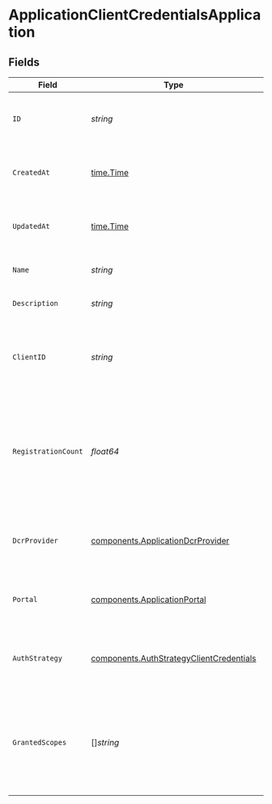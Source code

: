 # ApplicationClientCredentialsApplication


## Fields

| Field                                                                                                                            | Type                                                                                                                             | Required                                                                                                                         | Description                                                                                                                      | Example                                                                                                                          |
| -------------------------------------------------------------------------------------------------------------------------------- | -------------------------------------------------------------------------------------------------------------------------------- | -------------------------------------------------------------------------------------------------------------------------------- | -------------------------------------------------------------------------------------------------------------------------------- | -------------------------------------------------------------------------------------------------------------------------------- |
| `ID`                                                                                                                             | *string*                                                                                                                         | :heavy_check_mark:                                                                                                               | Contains a unique identifier used for this resource.                                                                             | 5f9fd312-a987-4628-b4c5-bb4f4fddd5f7                                                                                             |
| `CreatedAt`                                                                                                                      | [time.Time](https://pkg.go.dev/time#Time)                                                                                        | :heavy_check_mark:                                                                                                               | An ISO-8601 timestamp representation of entity creation date.                                                                    | 2022-11-04T20:10:06.927Z                                                                                                         |
| `UpdatedAt`                                                                                                                      | [time.Time](https://pkg.go.dev/time#Time)                                                                                        | :heavy_check_mark:                                                                                                               | An ISO-8601 timestamp representation of entity update date.                                                                      | 2022-11-04T20:10:06.927Z                                                                                                         |
| `Name`                                                                                                                           | *string*                                                                                                                         | :heavy_check_mark:                                                                                                               | The name of the application.                                                                                                     |                                                                                                                                  |
| `Description`                                                                                                                    | *string*                                                                                                                         | :heavy_check_mark:                                                                                                               | A description of the application.                                                                                                |                                                                                                                                  |
| `ClientID`                                                                                                                       | *string*                                                                                                                         | :heavy_check_mark:                                                                                                               | The ID used to linked the portal application to an Identity Provider application.                                                |                                                                                                                                  |
| `RegistrationCount`                                                                                                              | *float64*                                                                                                                        | :heavy_check_mark:                                                                                                               | The number of API registrations that are associated with the application. Registrations of any status are included in the count. |                                                                                                                                  |
| `DcrProvider`                                                                                                                    | [components.ApplicationDcrProvider](../../models/components/applicationdcrprovider.md)                                           | :heavy_check_mark:                                                                                                               | Information about the DCR provider this application uses, if using DCR.                                                          |                                                                                                                                  |
| `Portal`                                                                                                                         | [components.ApplicationPortal](../../models/components/applicationportal.md)                                                     | :heavy_check_mark:                                                                                                               | Information about the portal the application is in.                                                                              |                                                                                                                                  |
| `AuthStrategy`                                                                                                                   | [components.AuthStrategyClientCredentials](../../models/components/authstrategyclientcredentials.md)                             | :heavy_check_mark:                                                                                                               | Client Credential Auth strategy that the application uses.                                                                       |                                                                                                                                  |
| `GrantedScopes`                                                                                                                  | []*string*                                                                                                                       | :heavy_check_mark:                                                                                                               | List of granted scopes for the application. Null if application type does not support returning granted scopes.                  |                                                                                                                                  |